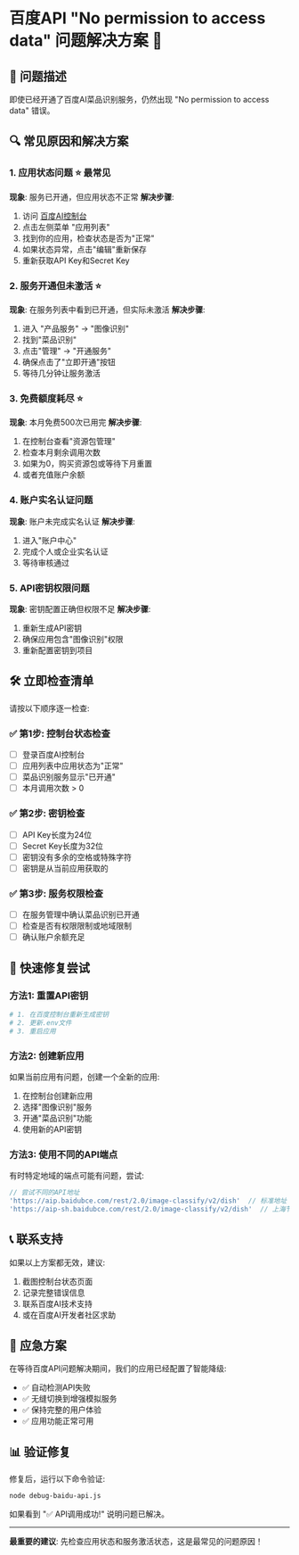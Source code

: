 # 百度API "No permission to access data" 问题解决方案 🔧

## 🚨 问题描述
即使已经开通了百度AI菜品识别服务，仍然出现 "No permission to access data" 错误。

## 🔍 常见原因和解决方案

### 1. 应用状态问题 ⭐️ 最常见
**现象**: 服务已开通，但应用状态不正常
**解决步骤**:
1. 访问 [百度AI控制台](https://console.bce.baidu.com/ai/)
2. 点击左侧菜单 "应用列表"
3. 找到你的应用，检查状态是否为"正常"
4. 如果状态异常，点击"编辑"重新保存
5. 重新获取API Key和Secret Key

### 2. 服务开通但未激活 ⭐️
**现象**: 在服务列表中看到已开通，但实际未激活
**解决步骤**:
1. 进入 "产品服务" -> "图像识别"
2. 找到"菜品识别"
3. 点击"管理" -> "开通服务"
4. 确保点击了"立即开通"按钮
5. 等待几分钟让服务激活

### 3. 免费额度耗尽 ⭐️
**现象**: 本月免费500次已用完
**解决步骤**:
1. 在控制台查看"资源包管理"
2. 检查本月剩余调用次数
3. 如果为0，购买资源包或等待下月重置
4. 或者充值账户余额

### 4. 账户实名认证问题
**现象**: 账户未完成实名认证
**解决步骤**:
1. 进入"账户中心"
2. 完成个人或企业实名认证
3. 等待审核通过

### 5. API密钥权限问题
**现象**: 密钥配置正确但权限不足
**解决步骤**:
1. 重新生成API密钥
2. 确保应用包含"图像识别"权限
3. 重新配置密钥到项目

## 🛠️ 立即检查清单

请按以下顺序逐一检查:

### ✅ 第1步: 控制台状态检查
- [ ] 登录百度AI控制台
- [ ] 应用列表中应用状态为"正常"
- [ ] 菜品识别服务显示"已开通"
- [ ] 本月调用次数 > 0

### ✅ 第2步: 密钥检查
- [ ] API Key长度为24位
- [ ] Secret Key长度为32位
- [ ] 密钥没有多余的空格或特殊字符
- [ ] 密钥是从当前应用获取的

### ✅ 第3步: 服务权限检查
- [ ] 在服务管理中确认菜品识别已开通
- [ ] 检查是否有权限限制或地域限制
- [ ] 确认账户余额充足

## 🚀 快速修复尝试

### 方法1: 重置API密钥
```bash
# 1. 在百度控制台重新生成密钥
# 2. 更新.env文件
# 3. 重启应用
```

### 方法2: 创建新应用
如果当前应用有问题，创建一个全新的应用:
1. 在控制台创建新应用
2. 选择"图像识别"服务
3. 开通"菜品识别"功能
4. 使用新的API密钥

### 方法3: 使用不同的API端点
有时特定地域的端点可能有问题，尝试:
```javascript
// 尝试不同的API地址
'https://aip.baidubce.com/rest/2.0/image-classify/v2/dish'  // 标准地址
'https://aip-sh.baidubce.com/rest/2.0/image-classify/v2/dish'  // 上海节点
```

## 📞 联系支持

如果以上方案都无效，建议:
1. 截图控制台状态页面
2. 记录完整错误信息
3. 联系百度AI技术支持
4. 或在百度AI开发者社区求助

## 🎯 应急方案

在等待百度API问题解决期间，我们的应用已经配置了智能降级:
- ✅ 自动检测API失败
- ✅ 无缝切换到增强模拟服务
- ✅ 保持完整的用户体验
- ✅ 应用功能正常可用

## 📊 验证修复

修复后，运行以下命令验证:
```bash
node debug-baidu-api.js
```

如果看到 "✅ API调用成功!" 说明问题已解决。

---

**最重要的建议**: 先检查应用状态和服务激活状态，这是最常见的问题原因！
